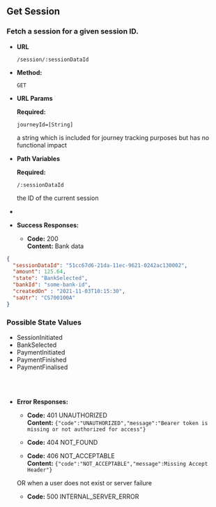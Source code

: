 Get Session
----

### Fetch a session for a given session ID.

* **URL**

  `/session/:sessionDataId`

* **Method:**

  `GET`

* **URL Params**

  **Required:**

  `journeyId=[String]`

  a string which is included for journey tracking purposes but has no functional impact

* **Path Variables**

  **Required:**

  `/:sessionDataId`

  the ID of the current session
*
* **Success Responses:**

    * **Code:** 200 <br />
      **Content:** Bank data

```json
{
  "sessionDataId": "51cc67d6-21da-11ec-9621-0242ac130002",
  "amount": 125.64,
  "state": "BankSelected",
  "bankId": "some-bank-id",
  "createdOn" : "2021-11-03T10:15:30",
  "saUtr": "CS700100A"
}
```
### Possible State Values
* SessionInitiated
* BankSelected
* PaymentInitiated
* PaymentFinished
* PaymentFinalised

<br /><br />
* **Error Responses:**

    * **Code:** 401 UNAUTHORIZED <br/>
      **Content:** `{"code":"UNAUTHORIZED","message":"Bearer token is missing or not authorized for access"}`

    * **Code:** 404 NOT_FOUND <br/>

    * **Code:** 406 NOT_ACCEPTABLE <br/>
      **Content:** `{"code":"NOT_ACCEPTABLE","message":Missing Accept Header"}`

  OR when a user does not exist or server failure

    * **Code:** 500 INTERNAL_SERVER_ERROR <br/>




